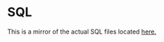 # SQL

This is a mirror of the actual SQL files located [here.](../../implementation/Persistence/src/main/resources)

